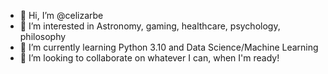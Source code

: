 - 👋 Hi, I’m @celizarbe
- 👀 I’m interested in Astronomy, gaming, healthcare, psychology, philosophy
- 🌱 I’m currently learning Python 3.10 and Data Science/Machine Learning
- 💞️ I’m looking to collaborate on whatever I can, when I'm ready!

<!---
celizarbe/celizarbe is a ✨ special ✨ repository because its `README.md` (this file) appears on your GitHub profile.
You can click the Preview link to take a look at your changes.
--->
